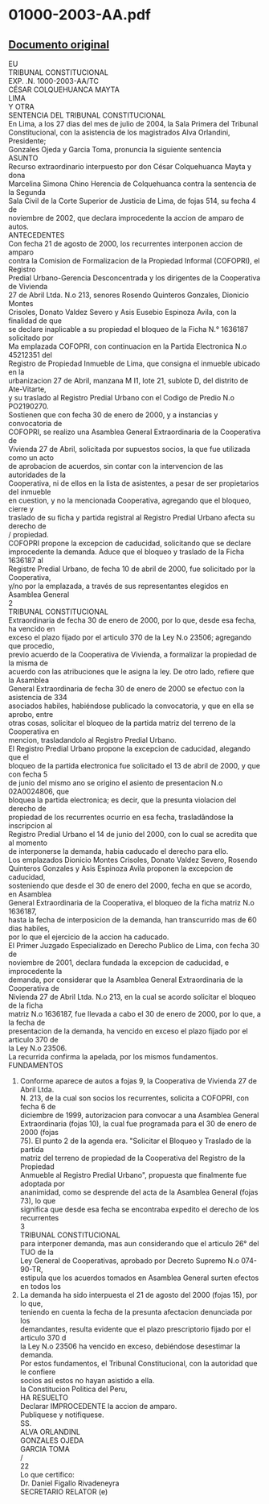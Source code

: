 
01000-2003-AA.pdf
=================
  
[Documento original](https://tc.gob.pe/jurisprudencia/2004/01000-2003-AA.pdf)  
---  
EU  
TRIBUNAL CONSTITUCIONAL  
EXP. .N. 1000-2003-AA/TC  
CÉSAR COLQUEHUANCA MAYTA  
LIMA  
Y OTRA  
SENTENCIA DEL TRIBUNAL CONSTITUCIONAL  
En Lima, a los 27 dias del mes de julio de 2004, la Sala Primera del Tribunal  
Constitucional, con la asistencia de los magistrados Alva Orlandini, Presidente;  
Gonzales Ojeda y Garcia Toma, pronuncia la siguiente sentencia  
ASUNTO  
Recurso extraordinario interpuesto por don César Colquehuanca Mayta y dona  
Marcelina Simona Chino Herencia de Colquehuanca contra la sentencia de la Segunda  
Sala Civil de la Corte Superior de Justicia de Lima, de fojas 514, su fecha 4 de  
noviembre de 2002, que declara improcedente la accion de amparo de autos.  
ANTECEDENTES  
Con fecha 21 de agosto de 2000, los recurrentes interponen accion de amparo  
contra la Comision de Formalizacion de la Propiedad Informal (COFOPRI), el Registro  
Predial Urbano-Gerencia Desconcentrada y los dirigentes de la Cooperativa de Vivienda  
27 de Abril Ltda. N.o 213, senores Rosendo Quinteros Gonzales, Dionicio Montes  
Crisoles, Donato Valdez Severo y Asis Eusebio Espinoza Avila, con la finalidad de que  
se declare inaplicable a su propiedad el bloqueo de la Ficha N.° 1636187 solicitado por  
Ma emplazada COFOPRI, con continuacion en la Partida Electronica N.o 45212351 del  
Registro de Propiedad Inmueble de Lima, que consigna el inmueble ubicado en la  
urbanizacion 27 de Abril, manzana M I1, lote 21, sublote D, del distrito de Ate-Vitarte,  
y su traslado al Registro Predial Urbano con el Codigo de Predio N.o PO2190270.  
Sostienen que con fecha 30 de enero de 2000, y a instancias y convocatoria de  
COFOPRI, se realizo una Asamblea General Extraordinaria de la Cooperativa de  
Vivienda 27 de Abril, solicitada por supuestos socios, la que fue utilizada como un acto  
de aprobacion de acuerdos, sin contar con la intervencion de las autoridades de la  
Cooperativa, ni de ellos en la lista de asistentes, a pesar de ser propietarios del inmueble  
en cuestion, y no la mencionada Cooperativa, agregando que el bloqueo, cierre y  
traslado de su ficha y partida registral al Registro Predial Urbano afecta su derecho de  
/ propiedad.  
COFOPRI propone la excepcion de caducidad, solicitando que se declare  
improcedente la demanda. Aduce que el bloqueo y traslado de la Ficha 1636187 al  
Registre Predial Urbano, de fecha 10 de abril de 2000, fue solicitado por la Cooperativa,  
y/no por la emplazada, a través de sus representantes elegidos en Asamblea General  
2  
TRIBUNAL CONSTITUCIONAL  
Extraordinaria de fecha 30 de enero de 2000, por lo que, desde esa fecha, ha vencido en  
exceso el plazo fijado por el articulo 370 de la Ley N.o 23506; agregando que procedio,  
previo acuerdo de la Cooperativa de Vivienda, a formalizar la propiedad de la misma de  
acuerdo con las atribuciones que le asigna la ley. De otro lado, refiere que la Asamblea  
General Extraordinaria de fecha 30 de enero de 2000 se efectuo con la asistencia de 334  
asociados habiles, habiéndose publicado la convocatoria, y que en ella se aprobo, entre  
otras cosas, solicitar el bloqueo de la partida matriz del terreno de la Cooperativa en  
mencion, trasladandolo al Registro Predial Urbano.  
El Registro Predial Urbano propone la excepcion de caducidad, alegando que el  
bloqueo de la partida electronica fue solicitado el 13 de abril de 2000, y que con fecha 5  
de junio del mismo ano se origino el asiento de presentacion N.o 02A0024806, que  
bloquea la partida electronica; es decir, que la presunta violacion del derecho de  
propiedad de los recurrentes ocurrio en esa fecha, trasladândose la inscripcion al  
Registro Predial Urbano el 14 de junio del 2000, con lo cual se acredita que al momento  
de interponerse la demanda, habia caducado el derecho para ello.  
Los emplazados Dionicio Montes Crisoles, Donato Valdez Severo, Rosendo  
Quinteros Gonzales y Asis Espinoza Avila proponen la excepcion de caducidad,  
sosteniendo que desde el 30 de enero del 2000, fecha en que se acordo, en Asamblea  
General Extraordinaria de la Cooperativa, el bloqueo de la ficha matriz N.o 1636187,  
hasta la fecha de interposicion de la demanda, han transcurrido mas de 60 dias habiles,  
por lo que el ejercicio de la accion ha caducado.  
El Primer Juzgado Especializado en Derecho Publico de Lima, con fecha 30 de  
noviembre de 2001, declara fundada la excepcion de caducidad, e improcedente la  
demanda, por considerar que la Asamblea General Extraordinaria de la Cooperativa de  
Nivienda 27 de Abril Ltda. N.o 213, en la cual se acordo solicitar el bloqueo de la ficha  
matriz N.o 1636187, fue llevada a cabo el 30 de enero de 2000, por lo que, a la fecha de  
presentacion de la demanda, ha vencido en exceso el plazo fijado por el articulo 370 de  
la Ley N.o 23506.  
La recurrida confirma la apelada, por los mismos fundamentos.  
FUNDAMENTOS  
1. Conforme aparece de autos a fojas 9, la Cooperativa de Vivienda 27 de Abril Ltda.  
N. 213, de la cual son socios los recurrentes, solicita a COFOPRI, con fecha 6 de  
diciembre de 1999, autorizacion para convocar a una Asamblea General  
Extraordinaria (fojas 10), la cual fue programada para el 30 de enero de 2000 (fojas  
75). El punto 2 de la agenda era. "Solicitar el Bloqueo y Traslado de la partida  
matriz del terreno de propiedad de la Cooperativa del Registro de la Propiedad  
Anmueble al Registro Predial Urbano", propuesta que finalmente fue adoptada por  
ananimidad, como se desprende del acta de la Asamblea General (fojas 73), lo que  
significa que desde esa fecha se encontraba expedito el derecho de los recurrentes  
3  
TRIBUNAL CONSTITUCIONAL  
para interponer demanda, mas aun considerando que el articulo 26° del TUO de la  
Ley General de Cooperativas, aprobado por Decreto Supremo N.o 074-90-TR,  
estipula que los acuerdos tomados en Asamblea General surten efectos en todos los  
2. La demanda ha sido interpuesta el 21 de agosto del 2000 (fojas 15), por lo que,  
teniendo en cuenta la fecha de la presunta afectacion denunciada por los  
demandantes, resulta evidente que el plazo prescriptorio fijado por el articulo 370 d  
la Ley N.o 23506 ha vencido en exceso, debiéndose desestimar la demanda.  
Por estos fundamentos, el Tribunal Constitucional, con la autoridad que le confiere  
socios asi estos no hayan asistido a ella.  
la Constitucion Politica del Peru,  
HA RESUELTO  
Declarar IMPROCEDENTE la accion de amparo.  
Publiquese y notifiquese.  
SS.  
ALVA ORLANDINL  
GONZALES OJEDA  
GARCIA TOMA  
/  
22  
Lo que certifico:  
Dr. Daniel Figallo Rivadeneyra  
SECRETARIO RELATOR (e)